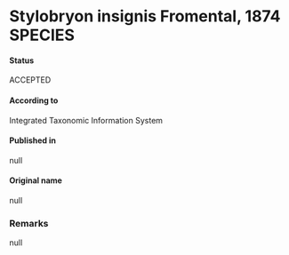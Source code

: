 Stylobryon insignis Fromental, 1874 SPECIES
=======

#### Status
ACCEPTED

#### According to
Integrated Taxonomic Information System

#### Published in
null

#### Original name
null

### Remarks
null